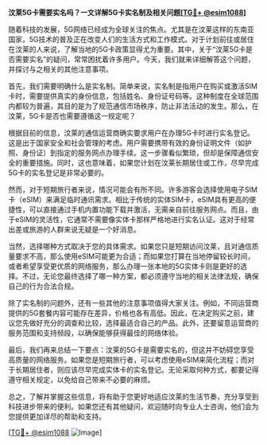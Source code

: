 **汶莱5G卡需要实名吗？一文详解5G卡实名制及相关问题[[TG💪+ @esim1088](https://t.me/s/esim1088)]**

随着科技的发展，5G网络已经成为全球关注的焦点。尤其是在汶莱这样的东南亚国家，5G技术的普及正在改变人们的生活方式和工作模式。对于计划前往或居住在汶莱的人来说，了解当地的5G卡政策显得尤为重要。其中，关于“汶莱5G卡是否需要实名”的疑问，常常困扰着许多用户。今天，我们就来详细解答这个问题，并探讨与之相关的其他注意事项。

首先，我们需要明确什么是实名制。简单来说，实名制是指用户在购买或激活SIM卡时，需要提供真实的身份信息，包括姓名、身份证号码等。这种制度在全球范围内都较为普遍，其目的是为了规范通信市场秩序，防止非法活动的发生。那么，在汶莱，5G卡是否也需要遵循这一规定呢？

根据目前的信息，汶莱的通信运营商确实要求用户在办理5G卡时进行实名登记。这是出于国家安全和社会管理的考虑。用户需要携带有效的身份证明文件（如护照、身份证）到指定的服务网点办理手续。这一步骤看似繁琐，但却是保障通信安全的重要措施。同时，这也意味着，如果您计划在汶莱长期居住或工作，尽早完成5G卡的实名登记是非常必要的。

然而，对于短期旅行者来说，情况可能会有所不同。许多游客会选择使用电子SIM卡（eSIM）来满足临时通讯需求。相比于传统的实体SIM卡，eSIM具有更高的便捷性，可以直接通过手机内置功能下载并激活，无需亲自前往服务网点。而且，由于eSIM的灵活性，它通常不需要像实体卡那样严格地进行实名认证。这对于经常出差或旅游的人群来说无疑是一个好消息。

当然，选择哪种方式取决于您的具体需求。如果您只是短期访问汶莱，且对通信质量要求不高，那么使用eSIM可能更为合适；而如果您打算在当地停留较长时间，或者希望享受更优质的网络服务，那么办理一张本地的5G实体卡则是更好的选择。不过，无论您最终选择了哪一种方案，都必须遵守当地的相关法律法规，确保自己的行为合法合规。

除了实名制的问题外，还有一些其他的注意事项值得大家关注。例如，不同运营商提供的5G套餐内容可能存在差异，价格也各有高低。因此，在决定购买之前，建议您先做好充分的调查和比较，选择最适合自己的产品。此外，还要留意运营商的服务范围和支持频段，以确保能够获得最佳的网络体验。

最后，我们再来总结一下要点：汶莱的5G卡是需要实名的，但这并不妨碍您享受高质量的网络服务。如果您是短期旅行者，可以考虑使用eSIM来简化流程；而对于长期居住者，则应该尽早完成实体卡的实名登记。无论采取何种方式，都要记得遵守相关规定，以免给自己带来不必要的麻烦。

总之，了解并掌握这些信息，将有助于您更好地适应汶莱的生活节奏，充分享受到科技进步带来的便利。如果您还有其他疑问，欢迎随时向专业人士咨询，他们会为您提供更加详尽的帮助和支持。

[[TG💪+ @esim1088](https://t.me/s/esim1088) ![Image](https://i.postimg.cc/4NQfJmqS/Snipaste-2025-05-13-00-14-12.png)]